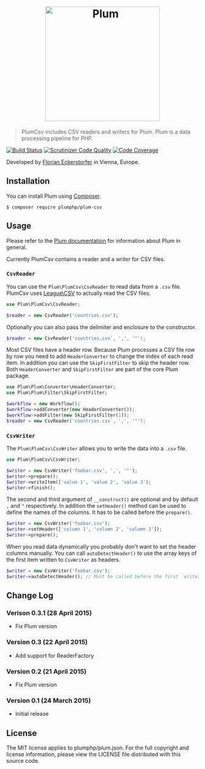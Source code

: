 <h1 align="center">
    <img src="http://cdn.florian.ec/plum-logo.svg" alt="Plum" width="300">
</h1>

> PlumCsv includes CSV readers and writers for Plum. Plum is a data processing pipeline for PHP.

[![Build Status](https://travis-ci.org/plumphp/plum-csv.svg?branch=master)](https://travis-ci.org/plumphp/plum-csv)
[![Scrutinizer Code Quality](https://scrutinizer-ci.com/g/plumphp/plum-csv/badges/quality-score.png?b=master)](https://scrutinizer-ci.com/g/plumphp/plum-csv/?branch=master)
[![Code Coverage](https://scrutinizer-ci.com/g/plumphp/plum-csv/badges/coverage.png?b=master)](https://scrutinizer-ci.com/g/plumphp/plum-csv/?branch=master)

Developed by [Florian Eckerstorfer](https://florian.ec) in Vienna, Europe.


Installation
------------

You can install Plum using [Composer](http://getcomposer.org).

```shell
$ composer require plumphp/plum-csv
```


Usage
-----

Please refer to the [Plum documentation](https://github.com/plumphp/plum/blob/master/docs/index.md) for information
about Plum in general.

Currently PlumCsv contains a reader and a writer for CSV files.

### `CsvReader`

You can use the `Plum\PlumCsv\CsvReader` to read data from a `.csv` file. PlumCsv uses
[League\CSV](https://github.com/thephpleague/csv) to actually read the CSV files.

```php
use Plum\PlumCsv\CsvReader;

$reader = new CsvReader('countries.csv');
```

Optionally you can also pass the delimiter and enclosure to the constructor.

```php
$reader = new CsvReader('countries.csv`, ',', '"');
```

Most CSV files have a header row. Because Plum processes a CSV file row by row you need to add `HeaderConverter` to
change the index of each read item. In addition you can use the `SkipFirstFilter` to skip the header row. Both
`HeaderConverter` and `SkipFirstFilter` are part of the core Plum package.

```php
use Plum\Plum\Converter\HeaderConverter;
use Plum\Plum\Filter\SkipFirstFilter;

$workflow = new Workflow();
$workflow->addConverter(new HeaderConverter());
$workflow->addFilter(new SkipFirstFilter(1));
$reader = new CsvReader('countries.csv`, ',', '"');
```

### `CsvWriter`

The `Plum\PlumCsv\CsvWriter` allows you to write the data into a `.csv` file.

```php
use Plum\PlumCsv\CsvWriter;

$writer = new CsvWriter('foobar.csv', ',', '"');
$writer->prepare();
$writer->writeItem(['value 1', 'value 2', 'value 3');
$writer->finish();
```

The second and third argument of `__construct()` are optional and by default `,` and `"` respectively. In addition
the `setHeader()` method can be used to define the names of the columns. It has to be called before the `prepare()`.

```php
$writer = new CsvWriter('foobar.csv');
$writer->setHeader(['column 1', 'column 2', 'column 3']);
$writer->prepare();
```

When you read data dynamically you probably don't want to set the header columns manually. You can call
`autoDetectHeader()` to use the array keys of the first item written to `CsvWriter` as headers.

```php
$writer = new CsvWriter('foobar.csv');
$writer->autoDetectHeader(); // Must be called before the first `writeItem()`
```



Change Log
----------

### Verison 0.3.1 (28 April 2015)

- Fix Plum version

### Version 0.3 (22 April 2015)

- Add support for ReaderFactory

### Version 0.2 (21 April 2015)

- Fix Plum version

### Version 0.1 (24 March 2015)

- Initial release


License
-------

The MIT license applies to plumphp/plum.json. For the full copyright and license information,
please view the LICENSE file distributed with this source code.
